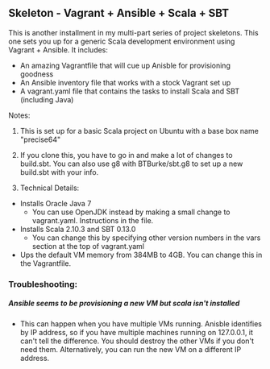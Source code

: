 ## Skeleton - Vagrant + Ansible + Scala + SBT


This is another installment in my multi-part series of project skeletons.  This one sets you up for a generic Scala development environment using Vagrant + Ansible.  It includes:

* An amazing Vagrantfile that will cue up Anisble for provisioning goodness
* An Ansible inventory file that works with a stock Vagrant set up
* A vagrant.yaml file that contains the tasks to install Scala and SBT (including Java)

Notes:

1. This is set up for a basic Scala project on Ubuntu with a base box name "precise64"

2. If you clone this, you have to go in and make a lot of changes to build.sbt.  You can also use g8 with BTBurke/sbt.g8 to set up a new build.sbt with your info.

3. Technical Details:
 - Installs Oracle Java 7
   * You can use OpenJDK instead by making a small change to vagrant.yaml.  Instructions in the file.
 - Installs Scala 2.10.3 and SBT 0.13.0 
   * You can change this by specifying other version numbers in the vars section at the top of vagrant.yaml
 - Ups the default VM memory from 384MB to 4GB.  You can change this in the Vagrantfile.


### Troubleshooting:

##### Ansible seems to be provisioning a new VM but scala isn't installed

 - This can happen when you have multiple VMs running.  Anisble identifies by IP address, so if you have multiple machines running on 127.0.0.1, it can't tell the difference.  You should destroy the other VMs if you don't need them.  Alternatively, you can run the new VM on a different IP address.
